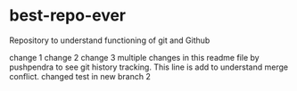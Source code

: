 # best-repo-ever
Repository to understand functioning of git and Github

change 1
change 2
change 3
multiple changes in this readme file by pushpendra to see git history tracking.
This line is add to understand merge conflict. changed test in new branch 2
